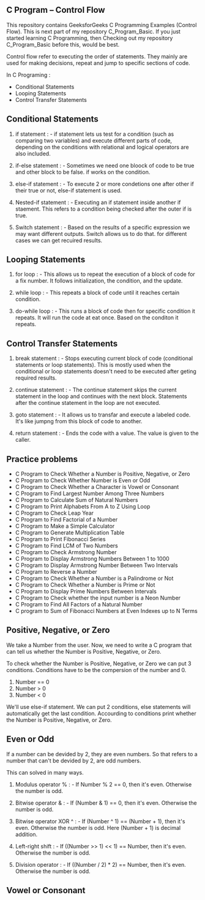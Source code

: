 
## C Program – Control Flow

This repository contains GeeksforGeeks C Programming Examples (Control Flow). This is next part of my repository C_Program_Basic.
If you just started learning C Programming, then Checking out my repository C_Program_Basic before this, would be best.

Control flow refer to executing the order of statements. They mainly are used for making decisions, repeat and jump  to specific sections of code. 

In C Programing :
 * Conditional Statements
 * Looping Statements
 * Control Transfer Statements

## Conditional Statements


1. if statement : -
 if statement lets us test for a condition (such as comparing two variables)
and execute different parts of code, depending on the conditions with
relational and logical operators are also included.


2. if-else statement : - 
Sometimes we need one bloock of code to be true and other block to be false. if works on the condition.

3. else-if statement : - 
To execute 2 or more condetions one after other if their true or not, else-if statement is used.

4. Nested-if statement : -
Executing an if statement inside another if staement. This refers to a condition being checked after the outer if is true.
 
5. Switch statement : -
Based on the results of a specific expression we may want different outputs. Switch allows us to do that. for different cases we can get recuired results.


## Looping Statements

1. for loop : -
This allows us to repeat the execution of a block of code for a fix number. It follows initialization, the condition, and the update.

2. while loop : -
This repeats a block of code until it reaches certain condition.

3. do-while loop : -
This runs a block of code then for specific condition it repeats. It will run the code at eat once. Based on the conditon it repeats.

## Control Transfer Statements

1. break statement : - 
Stops executing current block of code (conditional statements or loop statements). This is mostly used when the conditional or loop statements doesn't need to be executed after geting required results. 

2. continue statement : -
The continue statement skips the current statement in the loop and continues with the next block. Statements after the continue statement in the loop are not executed.

3. goto statement : -
It allows us to transfar and execute a labeled code. It's like jumpng from this block of code to another.

4. return statement : -
Ends the code with a value. The value is given to the caller.

## Practice problems

*  C Program to Check Whether a Number is Positive, Negative, or Zero
*  C Program to Check Whether Number is Even or Odd
*  C Program to Check Whether a Character is Vowel or Consonant 
*  C Program to Find Largest Number Among Three Numbers
*  C Program to Calculate Sum of Natural Numbers 
*  C Program to Print Alphabets From A to Z Using Loop
*  C Program to Check Leap Year
*  C Program to Find Factorial of a Number
*  C Program to Make a Simple Calculator 
*  C Program to Generate Multiplication Table 
*  C Program to Print Fibonacci Series
*  C Program to Find LCM of Two Numbers
*  C Program to Check Armstrong Number
*  C Program to Display Armstrong Numbers Between 1 to 1000 
*  C Program to Display Armstrong Number Between Two Intervals 
*  C Program to Reverse a Number
*  C Program to Check Whether a Number is a Palindrome or Not 
*  C Program to Check Whether a Number is Prime or Not
*  C Program to Display Prime Numbers Between Intervals
*  C Program to Check whether the input number is a Neon Number
*  C Program to Find All Factors of a Natural Number
*  C program to  Sum of Fibonacci Numbers at Even Indexes up to N Terms

## Positive, Negative, or Zero

We take a Number from the user. Now, we need to write a C program that can tell us whether the Number is Positive, Negative, or Zero.

To check whether the Number is Positive, Negative, or Zero we can put 3 conditions. Conditions have to be the compersion of the number and 0.
1. Number == 0
2. Number > 0
3. Number < 0

We'll use else-if statement. We can put 2 conditions, else statements will automatically get the last condition. Accourding to conditions print whether the Number is Positive, Negative, or Zero.

## Even or Odd

If a number can be devided by 2, they are even numbers. So that refers to a number that can't be devided by 2, are odd numbers.

This can solved in many ways.
1. Modulus operator % : - If Number % 2 == 0, then it's even. Otherwise the number is odd.

2. Bitwise operator & : -
If (Number & 1) == 0, then it's even. Otherwise the number is odd.

3. Bitwise operator XOR ^ : -
If (Number ^ 1) == (Number + 1), then it's even. Otherwise the number is odd. Here (Number + 1) is decimal addition.

4. Left-right shift : -
If ((Number >> 1) << 1) == Number, then it's even. Otherwise the number is odd.  

5. Division operator : -
If ((Number / 2) * 2) == Number, then it's even. Otherwise the number is odd.

## Vowel or Consonant

